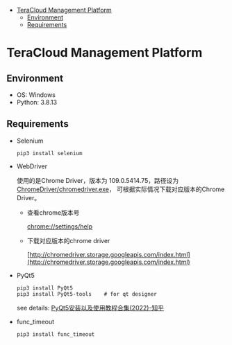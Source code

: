 - [TeraCloud Management Platform](#teracloud-management-platform)
    - [Environment](#environment)
    - [Requirements](#requirements)

# TeraCloud Management Platform

## Environment

- OS: Windows
- Python: 3.8.13

## Requirements

- Selenium

    ```
    pip3 install selenium
    ```


- WebDriver

  使用的是Chrome Driver，版本为 109.0.5414.75，路径设为[ChromeDriver/chromedriver.exe](ChromeDriver/chromedriver.exe)，
  可根据实际情况下载对应版本的Chrome Driver。

    - 查看chrome版本号

      [chrome://settings/help](chrome://settings/help)
    - 下载对应版本的chrome driver

      [http://chromedriver.storage.googleapis.com/index.html](http://chromedriver.storage.googleapis.com/index.html)


- PyQt5

  ```
  pip3 install PyQt5
  pip3 install PyQt5-tools    # for qt designer
  ```

  see details: [PyQt5安装以及使用教程合集(2022)-知乎](https://zhuanlan.zhihu.com/p/162866700)


- func_timeout

  ```
  pip3 install func_timeout
  ```
